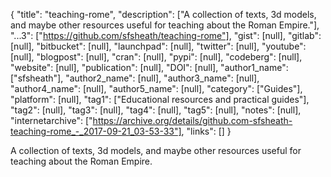 {
  "title": "teaching-rome",
  "description": ["A collection of texts, 3d models, and maybe other resources useful for teaching about the Roman Empire."],
  "...3": ["https://github.com/sfsheath/teaching-rome"],
  "gist": [null],
  "gitlab": [null],
  "bitbucket": [null],
  "launchpad": [null],
  "twitter": [null],
  "youtube": [null],
  "blogpost": [null],
  "cran": [null],
  "pypi": [null],
  "codeberg": [null],
  "website": [null],
  "publication": [null],
  "DOI": [null],
  "author1_name": ["sfsheath"],
  "author2_name": [null],
  "author3_name": [null],
  "author4_name": [null],
  "author5_name": [null],
  "category": ["Guides"],
  "platform": [null],
  "tag1": ["Educational resources and practical guides"],
  "tag2": [null],
  "tag3": [null],
  "tag4": [null],
  "tag5": [null],
  "notes": [null],
  "internetarchive": ["https://archive.org/details/github.com-sfsheath-teaching-rome_-_2017-09-21_03-53-33"],
  "links": []
}

<!-- Generated by csv2md.R – do not edit by hand -->

A collection of texts, 3d models, and maybe other resources useful for teaching about the Roman Empire.